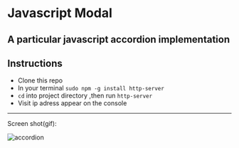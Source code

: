 # Javascript Modal
A particular javascript accordion implementation
---

## Instructions
- Clone this repo
- In your terminal `sudo npm -g install http-server`
- `cd` into project directory ,then run `http-server`
- Visit ip adress appear on the console

---

Screen shot(gif):

![accordion](https://user-images.githubusercontent.com/6436298/35898533-c5dee1b2-0bf9-11e8-9eb5-822d00a27a0d.gif)
